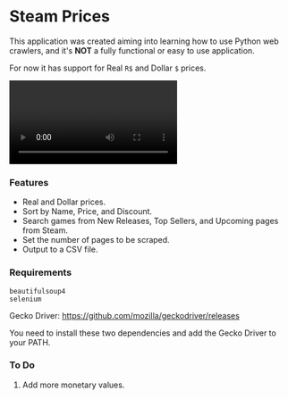 # Steam Prices

This application was created aiming into learning how to use Python web crawlers, and it's **NOT** a fully functional or easy to use application.

For now it has support for Real `R$` and Dollar `$` prices.


![](assets/steam-crawler-video.mp4)


### Features
- Real and Dollar prices.
- Sort by Name, Price, and Discount.
- Search games from New Releases, Top Sellers, and Upcoming pages from Steam.
- Set the number of pages to be scraped.
- Output to a CSV file.

### Requirements

```
beautifulsoup4
selenium
```

Gecko Driver: https://github.com/mozilla/geckodriver/releases

You need to install these two dependencies and add the Gecko Driver to your PATH.

### To Do

1. Add more monetary values.
